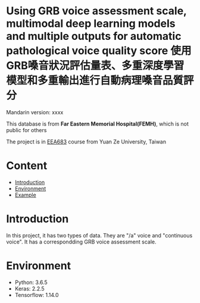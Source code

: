 # Using GRB voice assessment scale, multimodal deep learning models and multiple outputs for automatic pathological voice quality score 使用GRB嗓音狀況評估量表、多重深度學習模型和多重輸出進行自動病理嗓音品質評分

Mandarin version: xxxx

This database is from <b>Far Eastern Memorial Hospital(FEMH)</b>, which is not public for others

The project is in [EEA683](https://portal.yzu.edu.tw/cosSelect/Cos_Plan_En.aspx?y=108&s=2&id=EEA683&c=A) course from Yuan Ze University, Taiwan

# Content

  * [Introduction](#Introduction)
  * [Environment](#Environment)
  * [Example](#Example)
  
# Introduction

In this project, it has two types of data. They are "/a" voice and "continuous voice". It has a correspondding GRB voice assessment scale.



# Environment

   * Python: 3.6.5
   * Keras: 2.2.5
   * Tensorflow: 1.14.0
